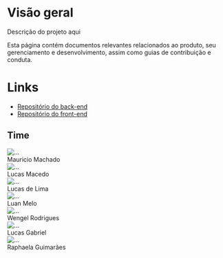 <h1 class="display-1 sub-title2">Visão geral</h1>
Descrição do projeto aqui

Esta página contém documentos relevantes relacionados ao produto, seu gerenciamento e desenvolvimento, assim como guias de contribuição e conduta.

<h1 class="display-1 sub-title2">Links</h1>
<!--TODO(Mauricio-Machado)": Change link that redirect to repos-->

- [Repositório do back-end](https://github.com/fga-eps-mds/2022-1-Squad2)
- [Repositório do front-end](https://github.com/fga-eps-mds/UnbFlow)

<h2 class="display-1 sub-title2">Time</h2>

<div class="container">
  <div class="row">
    <div class="col-sm container-img">
        <img src="img/team/mauricio.png" alt="..." class="img-thumbnail image">
            <div class="middle">
              <div class="text">
                Mauricio Machado
              </div>
            </div>
    </div>
    <div class="col-sm container-img">
      <img src="img/team/Lmacedo.png" alt="..." class="img-thumbnail image">
        <div class="middle">
          <div class="text">
            Lucas Macedo
          </div>
        </div>
    </div>
    <div class="col-sm container-img">
      <img src="img/team/Lspinosa.png" alt="..." class="img-thumbnail image">
        <div class="middle">
          <div class="text">
            Lucas de Lima
          </div>
        </div>
    </div>
    <div class="col-sm container-img">
      <img src="img/team/luan.png" alt="..." class="img-thumbnail image">
        <div class="middle">
          <div class="text">
            Luan Melo
          </div>
        </div>
    </div>
  </div>
  <div class="row">
  <div class="col-sm container-img">
      <img src="img/team/Wengel.png" alt="..." class="img-thumbnail image">    
          <div class="middle">
            <div class="text">
              Wengel Rodrigues
            </div>
          </div>
    </div>
    <div class="col-sm container-img">
        <img src="img/team/Lgabriel.png" alt="..." class="img-thumbnail image">
            <div class="middle">
              <div class="text">
                Lucas Gabriel
              </div>
            </div>
    </div>
    <div class="col-sm container-img">
      <img src="img/team/rapha.png" alt="..." class="img-thumbnail image">
        <div class="middle">
          <div class="text">
            Raphaela Guimarães
          </div>
        </div>
    </div>
       <div class="col-sm container-img">
    </div>
  </div>
</div>
